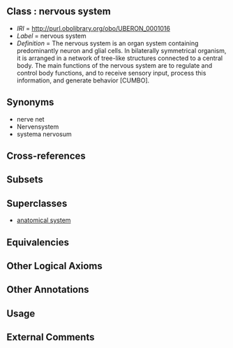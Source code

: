 
## Class : nervous system

 * *IRI* = http://purl.obolibrary.org/obo/UBERON_0001016
 * *Label* = nervous system
 * *Definition* = The nervous system is an organ system containing predominantly neuron and glial cells. In bilaterally symmetrical organism, it is arranged in a network of tree-like structures connected to a central body. The main functions of the nervous system are to regulate and control body functions, and to receive sensory input, process this information, and generate behavior [CUMBO].

## Synonyms

 * nerve net
 * Nervensystem
 * systema nervosum

## Cross-references


## Subsets


## Superclasses

 * [anatomical system](../../UBERON/67/UBERON_0000467.md)

## Equivalencies


## Other Logical Axioms


## Other Annotations


## Usage


## External Comments

